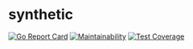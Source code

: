 # synthetic

[![Go Report Card](https://goreportcard.com/badge/github.com/ifosch/synthetic)](https://goreportcard.com/report/github.com/ifosch/synthetic)
[![Maintainability](https://api.codeclimate.com/v1/badges/010f4a83de5d0d6bcad0/maintainability)](https://codeclimate.com/github/ifosch/synthetic/maintainability)
[![Test Coverage](https://api.codeclimate.com/v1/badges/010f4a83de5d0d6bcad0/test_coverage)](https://codeclimate.com/github/ifosch/synthetic/test_coverage)
